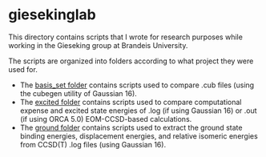 # giesekinglab
This directory contains scripts that I wrote for research purposes while working in the Gieseking group at Brandeis University. 

The scripts are organized into folders according to what project they were used for. 
- The [basis_set folder](https://github.com/carinaluo21/giesekinglab/tree/ce17ea6676aa84d2f841baeecac07a5083d17b31/basis_set) contains scripts used to compare .cub files (using the cubegen utility of Gaussian 16).
- The [excited folder](https://github.com/carinaluo21/giesekinglab/tree/d543e81bee6b198df9738f46a1b637bd6f02de65/excited) contains scripts used to compare computational expense and excited state energies of .log (if using Gaussian 16) or .out (if using ORCA 5.0) EOM-CCSD-based calculations. 
- The [ground folder](https://github.com/carinaluo21/giesekinglab/tree/be68dc85765b762710d0669687a8e0603e27063b/ground) contains scripts used to extract the ground state binding energies, displacement energies, and relative isomeric energies from CCSD(T) .log files (using Gaussian 16).
